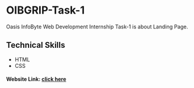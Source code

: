 # OIBGRIP-Task-1
Oasis InfoByte Web Development Internship Task-1 is about Landing Page.
## Technical Skills
- HTML
- CSS
#### Website Link: [click here](https://nallufam.github.io/OIBGRIP-Task-1/)
